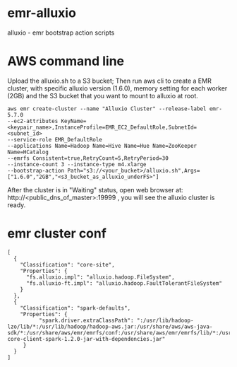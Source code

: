 # emr-alluxio
alluxio - emr bootstrap action scripts

# AWS command line
Upload the alluxio.sh to a S3 bucket; Then run aws cli to create a EMR cluster, with specific alluxio version (1.6.0), memory setting for each worker (2GB) and the S3 bucket that you want to mount to alluxio at root.

```
aws emr create-cluster --name "Alluxio Cluster" --release-label emr-5.7.0 
--ec2-attributes KeyName=<keypair_name>,InstanceProfile=EMR_EC2_DefaultRole,SubnetId=<subnet_id>
--service-role EMR_DefaultRole 
--applications Name=Hadoop Name=Hive Name=Hue Name=ZooKeeper Name=HCatalog 
--emrfs Consistent=true,RetryCount=5,RetryPeriod=30 
--instance-count 3 --instance-type m4.xlarge 
--bootstrap-action Path="s3://<your_bucket>/alluxio.sh",Args=["1.6.0","2GB","<s3_bucket_as_alluxio_underFS>"]
```

After the cluster is in "Waiting" status, open web browser at:
http://<public_dns_of_master>:19999 , you will see the alluxio cluster is ready.

# emr cluster conf

```
[
  {
    "Classification": "core-site",
    "Properties": {
      "fs.alluxio.impl": "alluxio.hadoop.FileSystem",
      "fs.alluxio-ft.impl": "alluxio.hadoop.FaultTolerantFileSystem"
    }
  },
  {
    "Classification": "spark-defaults",
    "Properties": {
          "spark.driver.extraClassPath": ":/usr/lib/hadoop-lzo/lib/*:/usr/lib/hadoop/hadoop-aws.jar:/usr/share/aws/aws-java-sdk/*:/usr/share/aws/emr/emrfs/conf:/usr/share/aws/emr/emrfs/lib/*:/usr/share/aws/emr/emrfs/auxlib/*:/usr/share/aws/emr/security/conf:/usr/share/aws/emr/security/lib/*:/opt/alluxio-core-client-spark-1.2.0-jar-with-dependencies.jar"
     }
  }
]
```
